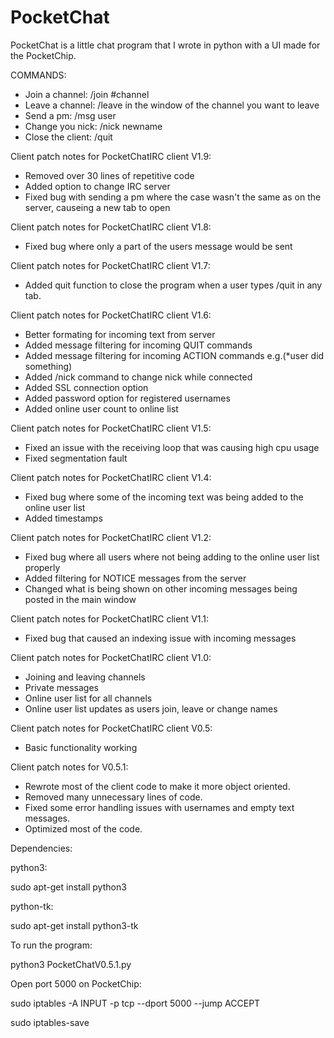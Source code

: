 # PocketChat
PocketChat is a little chat program that I wrote in python with a UI made for the PocketChip.

COMMANDS:
- Join a channel: /join #channel
- Leave a channel: /leave in the window of the channel you want to leave
- Send a pm: /msg user
- Change you nick: /nick newname
- Close the client: /quit

Client patch notes for PocketChatIRC client V1.9:
- Removed over 30 lines of repetitive code
- Added option to change IRC server
- Fixed bug with sending a pm where the case wasn't the same as on the server, causeing a new tab to open

Client patch notes for PocketChatIRC client V1.8:
- Fixed bug where only a part of the users message would be sent

Client patch notes for PocketChatIRC client V1.7:
- Added quit function to close the program when a user types /quit in any tab.

Client patch notes for PocketChatIRC client V1.6:
- Better formating for incoming text from server
- Added message filtering for incoming QUIT commands
- Added message filtering for incoming ACTION commands e.g.(*user did something)
- Added /nick command to change nick while connected
- Added SSL connection option
- Added password option for registered usernames
- Added online user count to online list

Client patch notes for PocketChatIRC client V1.5:
- Fixed an issue with the receiving loop that was causing high cpu usage
- Fixed segmentation fault

Client patch notes for PocketChatIRC client V1.4:
- Fixed bug where some of the incoming text was being added to the online user list
- Added timestamps

Client patch notes for PocketChatIRC client V1.2:
- Fixed bug where all users where not being adding to the online user list properly
- Added filtering for NOTICE messages from the server
- Changed what is being shown on other incoming messages being posted in the main window

Client patch notes for PocketChatIRC client V1.1:
- Fixed bug that caused an indexing issue with incoming messages

Client patch notes for PocketChatIRC client V1.0:
- Joining and leaving channels
- Private messages
- Online user list for all channels
- Online user list updates as users join, leave or change names

Client patch notes for PocketChatIRC client V0.5:
- Basic functionality working

Client patch notes for V0.5.1:
- Rewrote most of the client code to make it more object oriented.
- Removed many unnecessary lines of code.
- Fixed some error handling issues with usernames and empty text messages.
- Optimized most of the code.

Dependencies:

python3:

sudo apt-get install python3

python-tk:

sudo apt-get install python3-tk

To run the program: 

python3 PocketChatV0.5.1.py

Open port 5000 on PocketChip:

sudo iptables -A INPUT -p tcp --dport 5000 --jump ACCEPT 

sudo iptables-save
